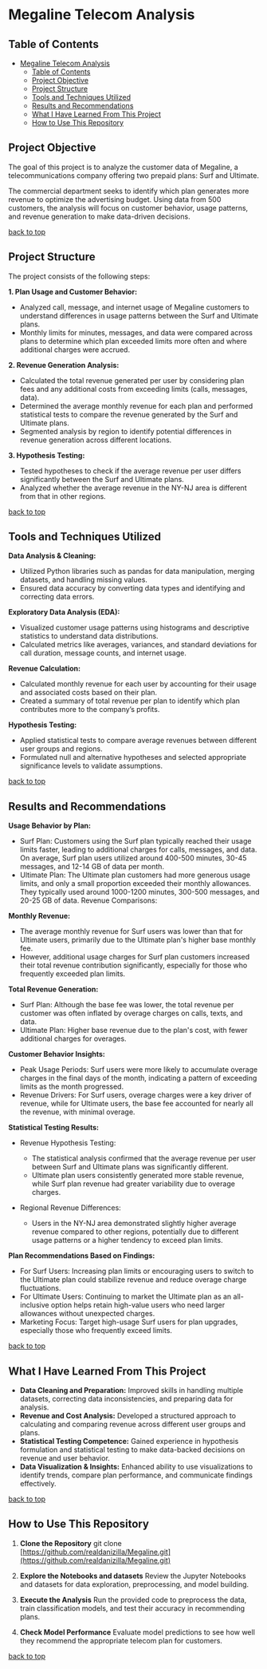 # Megaline Telecom Analysis

## Table of Contents
- [Megaline Telecom Analysis](#megaline-telecom-analysis)
  - [Table of Contents](#table-of-contents)
  - [Project Objective](#project-objective)
  - [Project Structure](#project-structure)
  - [Tools and Techniques Utilized](#tools-and-techniques-utilized)
  - [Results and Recommendations](#results-and-recommendations)
  - [What I Have Learned From This Project](#what-i-have-learned-from-this-project)
  - [How to Use This Repository](#how-to-use-this-repository)

## Project Objective
The goal of this project is to analyze the customer data of Megaline, a telecommunications company offering two prepaid plans: Surf and Ultimate. 

The commercial department seeks to identify which plan generates more revenue to optimize the advertising budget. Using data from 500 customers, the analysis will focus on customer behavior, usage patterns, and revenue generation to make data-driven decisions.

[back to top](#megaline-telecom-analysis)

## Project Structure

The project consists of the following steps:

**1. Plan Usage and Customer Behavior:**

- Analyzed call, message, and internet usage of Megaline customers to understand differences in usage patterns between the Surf and Ultimate plans.
- Monthly limits for minutes, messages, and data were compared across plans to determine which plan exceeded limits more often and where additional charges were accrued.

**2. Revenue Generation Analysis:**

- Calculated the total revenue generated per user by considering plan fees and any additional costs from exceeding limits (calls, messages, data).
- Determined the average monthly revenue for each plan and performed statistical tests to compare the revenue generated by the Surf and Ultimate plans.
- Segmented analysis by region to identify potential differences in revenue generation across different locations.

**3. Hypothesis Testing:**

- Tested hypotheses to check if the average revenue per user differs significantly between the Surf and Ultimate plans.
- Analyzed whether the average revenue in the NY-NJ area is different from that in other regions.

[back to top](#megaline-telecom-analysis)

## Tools and Techniques Utilized

**Data Analysis & Cleaning:**

- Utilized Python libraries such as pandas for data manipulation, merging datasets, and handling missing values.
- Ensured data accuracy by converting data types and identifying and correcting data errors.

**Exploratory Data Analysis (EDA):**

- Visualized customer usage patterns using histograms and descriptive statistics to understand data distributions.
- Calculated metrics like averages, variances, and standard deviations for call duration, message counts, and internet usage.

**Revenue Calculation:**

- Calculated monthly revenue for each user by accounting for their usage and associated costs based on their plan.
- Created a summary of total revenue per plan to identify which plan contributes more to the company’s profits.

**Hypothesis Testing:**

- Applied statistical tests to compare average revenues between different user groups and regions.
- Formulated null and alternative hypotheses and selected appropriate significance levels to validate assumptions.

[back to top](#megaline-telecom-analysis)

## Results and Recommendations

**Usage Behavior by Plan:**

- Surf Plan: Customers using the Surf plan typically reached their usage limits faster, leading to additional charges for calls, messages, and data. On average, Surf plan users utilized around 400-500 minutes, 30-45 messages, and 12-14 GB of data per month.
- Ultimate Plan: The Ultimate plan customers had more generous usage limits, and only a small proportion exceeded their monthly allowances. They typically used around 1000-1200 minutes, 300-500 messages, and 20-25 GB of data.
Revenue Comparisons:


**Monthly Revenue:**

- The average monthly revenue for Surf users was lower than that for Ultimate users, primarily due to the Ultimate plan's higher base monthly fee.
- However, additional usage charges for Surf plan customers increased their total revenue contribution significantly, especially for those who frequently exceeded plan limits.

**Total Revenue Generation:**
- Surf Plan: Although the base fee was lower, the total revenue per customer was often inflated by overage charges on calls, texts, and data.
- Ultimate Plan: Higher base revenue due to the plan's cost, with fewer additional charges for overages.

**Customer Behavior Insights:**

- Peak Usage Periods: Surf users were more likely to accumulate overage charges in the final days of the month, indicating a pattern of exceeding limits as the month progressed.
- Revenue Drivers: For Surf users, overage charges were a key driver of revenue, while for Ultimate users, the base fee accounted for nearly all the revenue, with minimal overage.

**Statistical Testing Results:**

- Revenue Hypothesis Testing:
    - The statistical analysis confirmed that the average revenue per user between Surf and Ultimate plans was significantly different.
    - Ultimate plan users consistently generated more stable revenue, while Surf plan revenue had greater variability due to overage charges.

- Regional Revenue Differences:
    - Users in the NY-NJ area demonstrated slightly higher average revenue compared to other regions, potentially due to different usage patterns or a higher tendency to exceed plan limits.

**Plan Recommendations Based on Findings:**

- For Surf Users: Increasing plan limits or encouraging users to switch to the Ultimate plan could stabilize revenue and reduce overage charge fluctuations.
- For Ultimate Users: Continuing to market the Ultimate plan as an all-inclusive option helps retain high-value users who need larger allowances without unexpected charges.
- Marketing Focus: Target high-usage Surf users for plan upgrades, especially those who frequently exceed limits.

[back to top](#megaline-telecom-analysis)

## What I Have Learned From This Project
- **Data Cleaning and Preparation:** Improved skills in handling multiple datasets, correcting data inconsistencies, and preparing data for analysis.
- **Revenue and Cost Analysis:** Developed a structured approach to calculating and comparing revenue across different user groups and plans.
- **Statistical Testing Competence:** Gained experience in hypothesis formulation and statistical testing to make data-backed decisions on revenue and user behavior.
- **Data Visualization & Insights:** Enhanced ability to use visualizations to identify trends, compare plan performance, and communicate findings effectively.

[back to top](#megaline-telecom-analysis)

## How to Use This Repository

1. **Clone the Repository**
git clone [https://github.com/realdanizilla/Megaline.git](https://github.com/realdanizilla/Megaline.git)

2. **Explore the Notebooks and datasets**
Review the Jupyter Notebooks and datasets for data exploration, preprocessing, and model building.

3. **Execute the Analysis**
Run the provided code to preprocess the data, train classification models, and test their accuracy in recommending plans.

4. **Check Model Performance**
Evaluate model predictions to see how well they recommend the appropriate telecom plan for customers.


[back to top](#megaline-telecom-analysis)